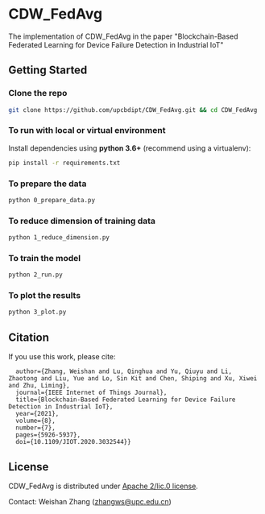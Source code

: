 # CDW_FedAvg
The implementation of CDW_FedAvg in the paper "Blockchain-Based Federated Learning for Device Failure Detection in Industrial IoT"
## Getting Started
### Clone the repo
```sh
git clone https://github.com/upcbdipt/CDW_FedAvg.git && cd CDW_FedAvg
```
### To run with local or virtual environment
Install dependencies using **python 3.6+** (recommend using a virtualenv):
```sh
pip install -r requirements.txt
```
### To prepare the data
```sh
python 0_prepare_data.py
```
### To reduce dimension of training data
```sh
python 1_reduce_dimension.py
```
### To train the model
```sh
python 2_run.py
```
### To plot the results
```sh
python 3_plot.py
```
## Citation
If you use this work, please cite:
``` @ARTICLE{9233457,
  author={Zhang, Weishan and Lu, Qinghua and Yu, Qiuyu and Li, Zhaotong and Liu, Yue and Lo, Sin Kit and Chen, Shiping and Xu, Xiwei and Zhu, Liming},
  journal={IEEE Internet of Things Journal}, 
  title={Blockchain-Based Federated Learning for Device Failure Detection in Industrial IoT}, 
  year={2021},
  volume={8},
  number={7},
  pages={5926-5937},
  doi={10.1109/JIOT.2020.3032544}}
```
## License 
CDW_FedAvg is distributed under [Apache 2/lic.0 license](http://www.apache.orgenses/LICENSE-2.0).

Contact: Weishan Zhang (zhangws@upc.edu.cn)